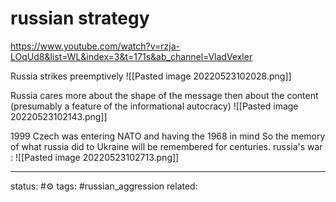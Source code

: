 # russian strategy
https://www.youtube.com/watch?v=rzja-LOqUd8&list=WL&index=3&t=171s&ab_channel=VladVexler

Russia strikes preemptively
![[Pasted image 20220523102028.png]]

Russia cares more about the shape of the message then about the content (presumably a feature of the informational autocracy)
![[Pasted image 20220523102143.png]]

1999 Czech was entering NATO and having the 1968 in mind
So the memory of what russia did to Ukraine will be remembered for centuries.
russia's war :
![[Pasted image 20220523102713.png]]



---
status: #⚙️ 
tags: #russian_aggression 
related: 